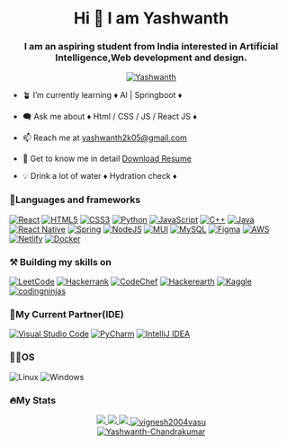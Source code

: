<html>
  <body>
    <h1 align="center">Hi 👋 I am Yashwanth</h1>
    <h3 align="center">I am an aspiring student from India interested in Artificial Intelligence,Web development and design.</h3>
    <p align="center"> <a href="https://www.linkedin.com/in/yashwanth-chandrakumar-948520255/" target="_blank"><img src="https://img.shields.io/badge/LinkedIn-0077B5?style=for-the-badge&logo=linkedin&logoColor=white" alt="Yashwanth" /></a> </p>

- 🪴 I’m currently learning ♦️ AI | Springboot ♦️

- 🗨️ Ask me about ♦️ Html / CSS / JS / React JS ♦️

- 📫 Reach me at yashwanth2k05@gmail.com

- 📜 Get to know me in detail [Download Resume](https://github.com/Yashwanth-Chandrakumar/Yashwanth-Portfolio.github.io/blob/main/assets/Yashwanth%20Resume.pdf)

- 💡 Drink a lot of water ♦️ Hydration check ♦️
<h3 align-"left">📜Languages and frameworks</h3>

[![React](https://img.shields.io/badge/react-black?style=for-the-badge&logo=react)](https://github.com/Yashwanth-Chandrakumar)
[![HTML5](https://img.shields.io/badge/html5-black?style=for-the-badge&logo=html5)](https://github.com/Yashwanth-Chandrakumar)
[![CSS3](https://img.shields.io/badge/css3-black?style=for-the-badge&logo=css3)](https://github.com/Yashwanth-Chandrakumar)
[![Python](https://img.shields.io/badge/python-black?style=for-the-badge&logo=python)](https://github.com/Yashwanth-Chandrakumar)
[![JavaScript](https://img.shields.io/badge/javascript-black?style=for-the-badge&logo=javascript)](https://github.com/Yashwanth-Chandrakumar)
[![C++](https://img.shields.io/badge/c++-black?style=for-the-badge&logo=cplusplus)](https://github.com/Yashwanth-Chandrakumar)
[![Java](https://img.shields.io/badge/Java-black?style=for-the-badge&logo=openjdk)](https://github.com/Yashwanth-Chandrakumar)
[![React Native](https://img.shields.io/badge/React_Native-black?style=for-the-badge&logo=react)](https://github.com/Yashwanth-Chandrakumar)
[![Spring](https://img.shields.io/badge/spring-black.svg?style=for-the-badge&logo=spring&logoColor=white)](https://github.com/Yashwanth-Chandrakumar)
[![NodeJS](https://img.shields.io/badge/node.js-black?style=for-the-badge&logo=node.js&logoColor=white)](https://github.com/Yashwanth-Chandrakumar)
[![MUI](https://img.shields.io/badge/MUI-black.svg?style=for-the-badge&logo=mui&logoColor=white)](https://github.com/Yashwanth-Chandrakumar)
[![MySQL](https://img.shields.io/badge/mysql-black.svg?style=for-the-badge&logo=mysql&logoColor=white)](https://github.com/Yashwanth-Chandrakumar)
[![Figma](https://img.shields.io/badge/figma-black.svg?style=for-the-badge&logo=figma&logoColor=white)](https://github.com/Yashwanth-Chandrakumar)
[![AWS](https://img.shields.io/badge/AWS-black.svg?style=for-the-badge&logo=amazon-aws&logoColor=white)](https://github.com/Yashwanth-Chandrakumar)
[![Netlify](https://img.shields.io/badge/netlify-black.svg?style=for-the-badge&logo=netlify&logoColor=#00C7B7)](https://github.com/Yashwanth-Chandrakumar)
[![Docker](https://img.shields.io/badge/docker-black.svg?style=for-the-badge&logo=docker&logoColor=white)](https://github.com/Yashwanth-Chandrakumar)

<h3 align-"left">⚒️ Building my skills on</h3>

[![LeetCode](https://img.shields.io/badge/LeetCode-black?style=for-the-badge&logo=LeetCode&logoColor=#d16c06)](https://leetcode.com/yashwanth_sc/)
[![Hackerrank](https://img.shields.io/badge/-Hackerrank-black?style=for-the-badge&logo=HackerRank&logoColor=white)](https://www.hackerrank.com/profile/yashwanth2k05)
[![CodeChef](https://img.shields.io/badge/CodeChef-black.svg?style=for-the-badge&logo=CodeChef&logoColor=white)](https://www.codechef.com/users/yashwanthsc)
[![Hackerearth](https://img.shields.io/badge/HackerEarth-black.svg?&style=for-the-badge&logo=HackerEarth&logoColor=Blue)](https://github.com/Yashwanth-Chandrakumar)
[![Kaggle](https://img.shields.io/badge/Kaggle-black?style=for-the-badge&logo=kaggle&logoColor=white)](https://github.com/Yashwanth-Chandrakumar)
[![codingninjas](https://img.shields.io/badge/coding%20ninjas-black?style=for-the-badge&logo=codingninjas&logoColor=white)](https://www.codingninjas.com/studio/profile/YashwanthSC)

<h3 align-"left">🤝My Current Partner(IDE)</h3>

[![Visual Studio Code](https://img.shields.io/badge/Visual%20Studio%20Code-black.svg?style=for-the-badge&logo=visual-studio-code&logoColor=white)](https://github.com/Yashwanth-Chandrakumar)
[![PyCharm](https://img.shields.io/badge/pycharm-black?style=for-the-badge&logo=pycharm&logoColor=black&color=black&labelColor=green)](https://github.com/Yashwanth-Chandrakumar)
[![IntelliJ IDEA](https://img.shields.io/badge/IntelliJIDEA-black.svg?style=for-the-badge&logo=intellij-idea&logoColor=white)](https://github.com/Yashwanth-Chandrakumar)

<h3 align-"left">🧑‍💻OS</h3>

![Linux](https://img.shields.io/badge/linux-black?style=for-the-badge&logo=Linux)
![Windows](https://img.shields.io/badge/Windows-black?style=for-the-badge&logo=Windows)

<h3 align-"left">🔥My Stats</h3>
<p align="center">
  <a href="https://github.com/Yashwanth-Chandrakumar">
    <img src="http://github-profile-summary-cards.vercel.app/api/cards/profile-details?username=Yashwanth-Chandrakumar&theme=transparent" />
  </a>
  <a href="https://github.com/Yashwanth-Chandrakumar">
    <img src="https://github-readme-streak-stats.herokuapp.com/?user=Yashwanth-Chandrakumar&hide_border=true&card_width=338&theme=dark" />
  </a>
  <a href="https://github.com/Yashwanth-Chandrakumar">
    <img src="http://github-profile-summary-cards.vercel.app/api/cards/stats?username=Yashwanth-Chandrakumar&theme=dark" />
  </a>
  <a href="https://github.com/Yashwanth-Chandrakumar">
<img align="center" src="https://github-readme-stats.vercel.app/api?username=Yashwanth-Chandrakumar&show_icons=true&locale=en&theme=dark" alt="vignesh2004vasu" />
  </a>
<br>
<a href="https://github.com/Yashwanth-Chandrakumar">
<img align="center" src="https://github-readme-stats.vercel.app/api/top-langs?username=Yashwanth-Chandrakumar&show_icons=true&locale=en&theme=light&layout=compact" alt="Yashwanth-Chandrakumar">
</a>
